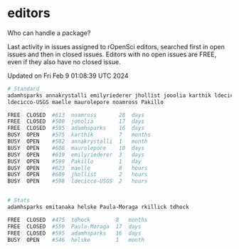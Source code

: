 # editors

Who can handle a package?

Last activity in issues assigned to rOpenSci editors, searched first in open
issues and then in closed issues. Editors with no open issues are FREE, even if
they also have no closed issue.


Updated on Fri Feb 9 01:08:39 UTC 2024

```bash
# Standard
adamhsparks annakrystalli emilyriederer jhollist jooolia karthik ldecicco
ldecicco-USGS maelle maurolepore noamross Pakillo

FREE  CLOSED  #613  noamross       28  days
FREE  CLOSED  #500  jooolia        17  days
FREE  CLOSED  #595  adamhsparks    16  days
BUSY  OPEN    #575  karthik        7   months
BUSY  OPEN    #502  annakrystalli  1   month
BUSY  OPEN    #608  maurolepore    10  days
BUSY  OPEN    #619  emilyriederer  3   days
BUSY  OPEN    #599  Pakillo        1   day
BUSY  OPEN    #623  maelle         8   hours
BUSY  OPEN    #609  jhollist       2   hours
BUSY  OPEN    #598  ldecicco-USGS  2   hours


# Stats
adamhsparks emitanaka helske Paula-Moraga rkillick tdhock

FREE  CLOSED  #475  tdhock        8   months
FREE  CLOSED  #559  Paula-Moraga  17  days
FREE  CLOSED  #595  adamhsparks   16  days
BUSY  OPEN    #546  helske        1   month
```
